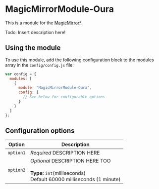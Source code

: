 # MagicMirrorModule-Oura

This is a module for the [MagicMirror²](https://github.com/MichMich/MagicMirror/).

Todo: Insert description here!

## Using the module

To use this module, add the following configuration block to the modules array in the `config/config.js` file:

```js
var config = {
  modules: [
    {
      module: "MagicMirrorModule-Oura",
      config: {
        // See below for configurable options
      }
    }
  ]
};
```

## Configuration options

| Option    | Description                                                                                                     |
| --------- | --------------------------------------------------------------------------------------------------------------- |
| `option1` | _Required_ DESCRIPTION HERE                                                                                     |
| `option2` | _Optional_ DESCRIPTION HERE TOO <br><br>**Type:** `int`(milliseconds) <br>Default 60000 milliseconds (1 minute) |

